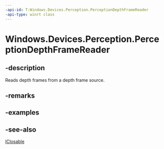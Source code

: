 ----api-id: T:Windows.Devices.Perception.PerceptionDepthFrameReader
-api-type: winrt class
---<!-- Class syntax.public class PerceptionDepthFrameReader : Windows.Devices.Perception.IPerceptionDepthFrameReader, Windows.Foundation.IClosable--># Windows.Devices.Perception.PerceptionDepthFrameReader## -descriptionReads depth frames from a depth frame source.## -remarks## -examples## -see-also[IClosable](../windows.foundation/iclosable.md)
